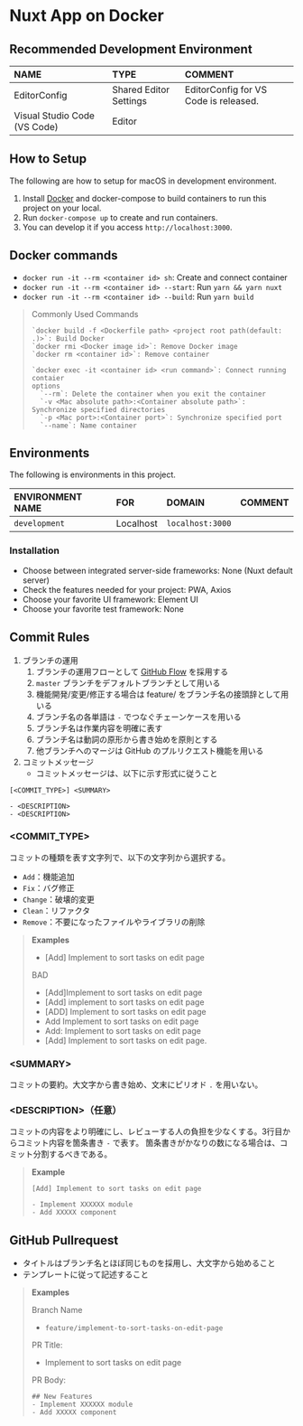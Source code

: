# Nuxt App on Docker
## Recommended Development Environment

| NAME                         | TYPE                   | COMMENT                               |
|:-----------------------------|:-----------------------|:--------------------------------------|
| EditorConfig                 | Shared Editor Settings | EditorConfig for VS Code is released. |
| Visual Studio Code (VS Code) | Editor                 |                                       |


## How to Setup
The following are how to setup for macOS in development environment.

1. Install [Docker](https://www.docker.com/products/docker-desktop) and docker-compose to build containers to run this project on your local.
2. Run `docker-compose up` to create and run containers.
3. You can develop it if you access `http://localhost:3000`.


## Docker commands

- `docker run -it --rm <container id> sh`: Create and connect container
- `docker run -it --rm <container id> --start`: Run `yarn && yarn nuxt`
- `docker run -it --rm <container id> --build`: Run `yarn build`

> Commonly Used Commands
> 
> ```
> `docker build -f <Dockerfile path> <project root path(default: .)>`: Build Docker
> `docker rmi <Docker image id>`: Remove Docker image
> `docker rm <container id>`: Remove container
> 
> `docker exec -it <container id> <run command>`: Connect running contaier
> options
>   `--rm`: Delete the container when you exit the container
>   `-v <Mac absolute path>:<Container absolute path>`: Synchronize specified directories
>   `-p <Mac port>:<Container port>`: Synchronize specified port
>   `--name`: Name container
> ```


## Environments
The following is environments in this project.

| ENVIRONMENT NAME | FOR            | DOMAIN           | COMMENT     |
|:-----------------|:---------------|:-----------------|:------------|
| `development`    | Localhost      | `localhost:3000` |             |

### Installation
- Choose between integrated server-side frameworks: None (Nuxt default server)
- Check the features needed for your project: PWA, Axios
- Choose your favorite UI framework: Element UI
- Choose your favorite test framework: None


## Commit Rules
1. ブランチの運用
	1. ブランチの運用フローとして [GitHub Flow](http://scottchacon.com/2011/08/31/github-flow.html) を採用する
	2. `master` ブランチをデフォルトブランチとして用いる
	3. 機能開発/変更/修正する場合は feature/ をブランチ名の接頭辞として用いる
	4. ブランチ名の各単語は `-` でつなぐチェーンケースを用いる
	5. ブランチ名は作業内容を明確に表す
	6. ブランチ名は動詞の原形から書き始めを原則とする
	7. 他ブランチへのマージは GitHub のプルリクエスト機能を用いる
2. コミットメッセージ
	- コミットメッセージは、以下に示す形式に従うこと

```
[<COMMIT_TYPE>] <SUMMARY>

- <DESCRIPTION>
- <DESCRIPTION>
```

### \<COMMIT_TYPE\>
コミットの種類を表す文字列で、以下の文字列から選択する。

- `Add`：機能追加
- `Fix`：バグ修正
- `Change`：破壊的変更
- `Clean`：リファクタ
- `Remove`：不要になったファイルやライブラリの削除

> **Examples**
> 
> - [Add] Implement to sort tasks on edit page 
> 
> BAD
> 
> - [Add]Implement to sort tasks on edit page
> - [Add] implement to sort tasks on edit page
> - [ADD] Implement to sort tasks on edit page
> - Add Implement to sort tasks on edit page
> - Add: Implement to sort tasks on edit page
> - [Add] Implement to sort tasks on edit page.

### \<SUMMARY\>
コミットの要約。大文字から書き始め、文末にピリオド `.` を用いない。

### \<DESCRIPTION\>（任意）
コミットの内容をより明確にし、レビューする人の負担を少なくする。3行目からコミット内容を箇条書き `-` で表す。
箇条書きがかなりの数になる場合は、コミット分割するべきである。

> **Example**
> 
> ```
> [Add] Implement to sort tasks on edit page 
>
> - Implement XXXXXX module 
> - Add XXXXX component

## GitHub Pullrequest
- タイトルはブランチ名とほぼ同じものを採用し、大文字から始めること
- テンプレートに従って記述すること

> **Examples**
> 
> Branch Name
> 
> - `feature/implement-to-sort-tasks-on-edit-page`
> 
> PR Title:
> 
> - Implement to sort tasks on edit page 
> 
> 
> PR Body:
> 
> ```
> ## New Features
> - Implement XXXXXX module 
> - Add XXXXX component
> ```
